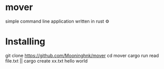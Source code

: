 # mover
simple command line application written in rust ⚙️

# Installing

git clone https://github.com/Mooninghnk/mover
cd mover
cargo run read file.txt || cargo create xx.txt hello world
